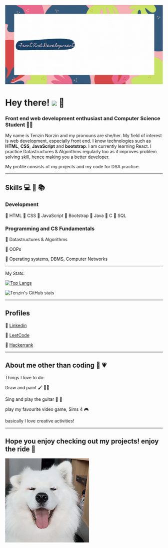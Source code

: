 ![banner](banner.gif)
#             Hey there! <img src="https://raw.githubusercontent.com/MartinHeinz/MartinHeinz/master/wave.gif" width="30px"> :yellow_heart:	
### Front end web development enthusiast and Computer Science Student :woman_technologist:	
My name is Tenzin Norzin and my pronouns are she/her. My field of interest is web development, especially front end. I know technologies such as **HTML**, **CSS**, **JavaScript** and **bootstrap**. I am currently learning React. I practice Datastructures & Algorithms regularly too as it improves problem solving skill, hence making you a better developer.

My profile consists of my projects and my code for DSA practice. 

<hr>

## Skills :computer:	:hammer:	:books:
### Development
:small_orange_diamond:	HTML
:small_orange_diamond:	CSS
:small_orange_diamond:	JavaScript
:small_orange_diamond:	Bootstrap
:small_orange_diamond:	Java
:small_orange_diamond:	C
:small_orange_diamond:	SQL

### Programming and CS Fundamentals
:small_orange_diamond:	Datastructures & Algorithms           

:small_orange_diamond:	OOPs

:small_orange_diamond:	Operating systems, DBMS, Computer Networks

<hr>

My Stats:

[![Top Langs](https://github-readme-stats.vercel.app/api/top-langs/?username=tenzinnorzin&layout=compact&theme=omni)](https://github.com/anuraghazra/github-readme-stats)


![Tenzin's GitHub stats](https://github-readme-stats.vercel.app/api?username=tenzinnorzin&theme=omni&show_icons=true)

<hr>

## Profiles
:small_orange_diamond:	[Linkedin](https://www.linkedin.com/in/norzin-tenzin)

:small_orange_diamond:  [LeetCode](https://leetcode.com/tenzinnorzin/)

:small_orange_diamond:  [Hackerrank](https://www.hackerrank.com/tenzinnorzin2000)
 
<hr>

## About me other than coding 	:tulip:	:heartpulse:	
Things I love to do:

Draw and paint :paintbrush:	:man_artist:	

Sing and play the guitar :microphone:	:guitar:	

play my favourite video game, Sims 4 :video_game:	

basically I love creative activities! 

<hr>

## Hope you enjoy checking out my projects! enjoy the ride :love_letter:	

![good boi enjoying the ride](fxTX.gif)
